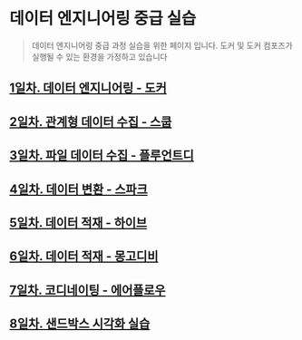 # 데이터 엔지니어링 중급 실습
> 데이터 엔지니어링 중급 과정 실습을 위한 페이지 입니다. 도커 및 도커 컴포즈가 실행될 수 있는 환경을 가정하고 있습니다

## [1일차. 데이터 엔지니어링 - 도커](https://github.com/psyoblade/data-engineer-intermediate-training/tree/master/basic/README.md)

## [2일차. 관계형 데이터 수집 - 스쿱](https://github.com/psyoblade/data-engineer-intermediate-training/tree/master/day1/README.md)
        
## [3일차. 파일 데이터 수집 - 플루언트디](https://github.com/psyoblade/data-engineer-intermediate-training/tree/master/day2/README.md)
        
## [4일차. 데이터 변환 - 스파크](https://github.com/psyoblade/data-engineer-intermediate-training/tree/master/day3/README.md)
        
## [5일차. 데이터 적재 - 하이브](https://github.com/psyoblade/data-engineer-intermediate-training/tree/master/day4/README.md)
        
## [6일차. 데이터 적재 - 몽고디비](https://github.com/psyoblade/data-engineer-intermediate-training/tree/master/day5/README.md)

## [7일차. 코디네이팅 - 에어플로우](https://github.com/psyoblade/data-engineer-intermediate-training/tree/master/day6/README.md)

## [8일차. 샌드박스 시각화 실습](https://github.com/psyoblade/data-engineer-intermediate-training/tree/master/day7/README.md)


